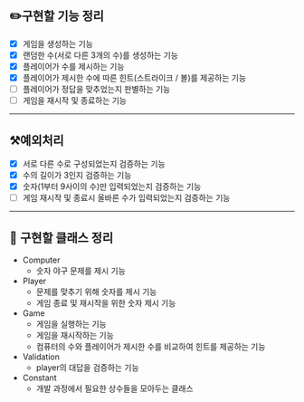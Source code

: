## ✏️구현할 기능 정리
- [x] 게임을 생성하는 기능
- [x] 랜덤한 수(서로 다른 3개의 수)를 생성하는 기능
- [x] 플레이어가 수를 제시하는 기능
- [x] 플레이어가 제시한 수에 따른 힌트(스트라이크 / 볼)를 제공하는 기능
- [ ] 플레이어가 정답을 맞추었는지 판별하는 기능
- [ ] 게임을 재시작 및 종료하는 기능
---
## ⚒️예외처리
- [x] 서로 다른 수로 구성되었는지 검증하는 기능
- [x] 수의 길이가 3인지 검증하는 기능
- [x] 숫자(1부터 9사이의 수)만 입력되었는지 검증하는 기능
- [ ] 게임 재시작 및 종료시 올바른 수가 입력되었는지 검증하는 기능
---
## 📕 구현할 클래스 정리
- Computer
  - 숫자 야구 문제를 제시 기능
- Player
  - 문제를 맞추기 위해 숫자를 제시 기능
  - 게임 종료 및 재시작을 위한 숫자 제시 기능
- Game
  - 게임을 실행하는 기능
  - 게임을 재시작하는 기능
  - 컴퓨터의 수와 플레이어가 제시한 수를 비교하여 힌트를 제공하는 기능
- Validation
  - player의 대답을 검증하는 기능
- Constant
  - 개발 과정에서 필요한 상수들을 모아두는 클래스